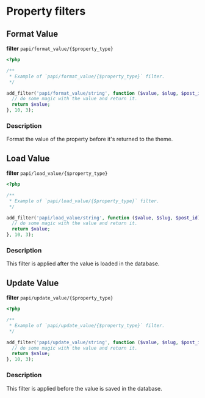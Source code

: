 # Property filters

## Format Value

**filter** `papi/format_value/{$property_type}`

```php
<?php

/**
 * Example of `papi/format_value/{$property_type}` filter.
 */

add_filter('papi/format_value/string', function ($value, $slug, $post_id) {
  // do some magic with the value and return it.
  return $value;
}, 10, 3);
```

### Description

Format the value of the property before it's returned to the theme.

## Load Value

**filter** `papi/load_value/{$property_type}`

```php
<?php

/**
 * Example of `papi/load_value/{$property_type}` filter.
 */

add_filter('papi/load_value/string', function ($value, $slug, $post_id) {
  // do some magic with the value and return it.
  return $value;
}, 10, 3);
```

### Description

This filter is applied after the value is loaded in the database.

## Update Value

**filter** `papi/update_value/{$property_type}`

```php
<?php

/**
 * Example of `papi/update_value/{$property_type}` filter.
 */

add_filter('papi/update_value/string', function ($value, $slug, $post_id) {
  // do some magic with the value and return it.
  return $value;
}, 10, 3);
```

### Description

This filter is applied before the value is saved in the database.
